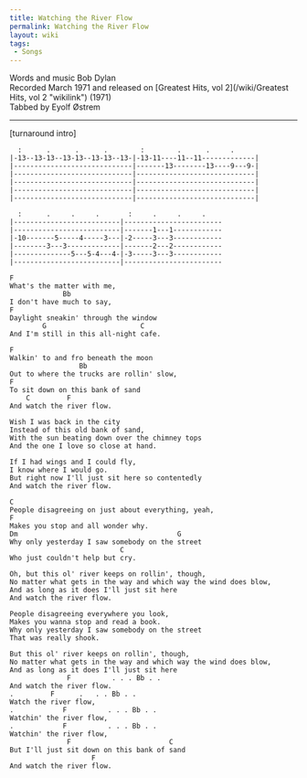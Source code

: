 ```yaml
---
title: Watching the River Flow
permalink: Watching the River Flow
layout: wiki
tags:
 - Songs
---
```


Words and music Bob Dylan  
Recorded March 1971 and released on [Greatest Hits, vol
2](/wiki/Greatest Hits, vol 2 "wikilink") (1971)  
Tabbed by Eyolf Østrem

* * * * *

[turnaround intro]

      :      .      .      .        :        .      .     .
    |-13--13-13--13-13--13-13--13-|-13-11----11--11-------------|
    |-----------------------------|-------13--------13----9---9-|
    |-----------------------------|-----------------------------|
    |-----------------------------|-----------------------------|
    |-----------------------------|-----------------------------|
    |-----------------------------|-----------------------------|

      :      .     .     .       :     .     .     .
    |--------------------------|------------------------
    |--------------------------|-------1---1------------
    |-10-------5-----4-----3---|-2-----3---3------------
    |--------3---3-------------|-------2---2------------
    |--------------5---5-4---4-|-3-----3---3------------
    |--------------------------|------------------------

    F
    What's the matter with me,
                 Bb
    I don't have much to say,
    F
    Daylight sneakin' through the window
            G                       C
    And I'm still in this all-night cafe.

    F
    Walkin' to and fro beneath the moon
                     Bb
    Out to where the trucks are rollin' slow,
    F
    To sit down on this bank of sand
        C         F
    And watch the river flow.

    Wish I was back in the city
    Instead of this old bank of sand,
    With the sun beating down over the chimney tops
    And the one I love so close at hand.

    If I had wings and I could fly,
    I know where I would go.
    But right now I'll just sit here so contentedly
    And watch the river flow.

    C
    People disagreeing on just about everything, yeah,
    F
    Makes you stop and all wonder why.
    Dm                                       G
    Why only yesterday I saw somebody on the street
                               C
    Who just couldn't help but cry.

    Oh, but this ol' river keeps on rollin', though,
    No matter what gets in the way and which way the wind does blow,
    And as long as it does I'll just sit here
    And watch the river flow.

    People disagreeing everywhere you look,
    Makes you wanna stop and read a book.
    Why only yesterday I saw somebody on the street
    That was really shook.

    But this ol' river keeps on rollin', though,
    No matter what gets in the way and which way the wind does blow,
    And as long as it does I'll just sit here
                  F          . . . Bb . .
    And watch the river flow.
    .         F      .   . . Bb . .
    Watch the river flow,
    .            F          . . . Bb . .
    Watchin' the river flow,
    .            F          . . . Bb . .
    Watchin' the river flow,
                  F                        C
    But I'll just sit down on this bank of sand
                        F
    And watch the river flow.
